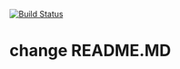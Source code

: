 [![Build Status](https://travis-ci.com/RamonOga/job4j_threads.svg?branch=master)](https://travis-ci.com/RamonOga/job4j_threads)


# change README.MD 
